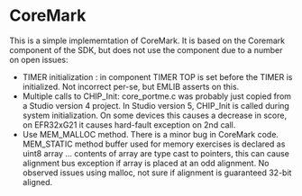 # CoreMark
This is a simple implememtation of CoreMark.  It is based on the Coremark component of the SDK, but does not use the component due to a number on open issues:
* TIMER initialization : in component TIMER TOP is set before the TIMER is initialized.  Not incorrect per-se, but EMLIB asserts on this.
* Multiple calls to CHIP_Init: core_portme.c was probably just copied from a Studio version 4 project.  In Studio version 5, CHIP_Init is called during system initialization.  On some devices this causes a decrease in score, on EFR32xG21 it causes hard-fault exception on 2nd call.
* Use MEM_MALLOC method.  There is a minor bug in CoreMark code.  MEM_STATIC method buffer used for memory exercises is declared as uint8 array ... contents of array are type cast to pointers, this can cause alignment bus exception if array is placed at an odd alignment.  No observed issues using malloc, not sure if alignment is guaranteed 32-bit aligned.
